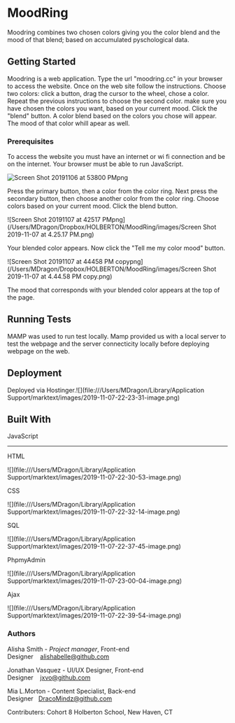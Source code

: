 # MoodRing

Moodring combines two chosen colors giving you the color blend and the mood of that blend; based on accumulated pyschological data.

## Getting Started

Moodring is a web application. Type the url "moodring.cc" in your browser to access the website. Once on the web site follow the instructions. Choose two colors: click a button, drag the cursor to the wheel, chose a color. Repeat the previous instructions to choose the second color. make sure you have chosen the colors you want, based on your current mood. Click the "blend" button. A color blend based on the colors you chose will appear. The mood of that color whill apear as well.

### Prerequisites

To access the website you must have an internet or wi fi connection and be on the internet. Your browser must be able to run JavaScript.

![Screen Shot 20191106 at 53800 PMpng](https://imgur.com/vsip85q)

Press the primary button, then a color from the color ring. Next press the secondary button, then choose another color from the color ring. Choose colors based on your current mood. Click the blend button.

![Screen Shot 20191107 at 42517 PMpng](/Users/MDragon/Dropbox/HOLBERTON/MoodRing/images/Screen Shot 2019-11-07 at 4.25.17 PM.png)

Your blended color appears. Now click the "Tell me my color mood" button.

![Screen Shot 20191107 at 44458 PM copypng](/Users/MDragon/Dropbox/HOLBERTON/MoodRing/images/Screen Shot 2019-11-07 at 4.44.58 PM copy.png)

The mood that corresponds with your blended color appears at the top of the page.

## Running Tests

MAMP was used to run test locally. Mamp provided us with a local server to test the webpage and the server connecticity locally before deploying webpage on the web.

## Deployment

Deployed via Hostinger.![](file:///Users/MDragon/Library/Application Support/marktext/images/2019-11-07-22-23-31-image.png)

## Built With

JavaScript

****

HTML

![](file:///Users/MDragon/Library/Application Support/marktext/images/2019-11-07-22-30-53-image.png)

CSS

![](file:///Users/MDragon/Library/Application Support/marktext/images/2019-11-07-22-32-14-image.png)

SQL

![](file:///Users/MDragon/Library/Application Support/marktext/images/2019-11-07-22-37-45-image.png)

PhpmyAdmin

![](file:///Users/MDragon/Library/Application Support/marktext/images/2019-11-07-23-00-04-image.png)

Ajax

![](file:///Users/MDragon/Library/Application Support/marktext/images/2019-11-07-22-39-54-image.png)

### Authors

Alisha Smith - *Project manager*, Front-end Designer    alishabelle@github.com

Jonathan Vasquez - UI/UX Designer, Front-end Designer    jxvo@github.com
 
Mia L.Morton - Content Specialist, Back-end Designer   DracoMindz@github.com

Contributers: Cohort 8 Holberton School, New Haven, CT
